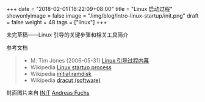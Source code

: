 +++
date = "2018-02-01T18:22:09+08:00"
title = "Linux 启动过程"
showonlyimage = false
image = "/img/blog/intro-linux-startup/init.png"
draft = false
weight = 48
tags = ["linux"]
+++

未完草稿——Linux 引导的关键步骤和相关工具简介
<!--more-->


参考文档

> - M. Tim Jones (2006-05-31) [Linux 引导过程内幕](https://www.ibm.com/developerworks/cn/linux/l-linuxboot/)
> - Wikipedia [Linux startup process](https://en.wikipedia.org/wiki/Linux_startup_process)
> - Wikipedia [initial ramdisk](https://en.wikipedia.org/wiki/Initial_ramdisk)
> - Wikipedia [dracut (software)](https://en.wikipedia.org/wiki/Dracut_(software))

封面图片来自 [INIT](https://dribbble.com/shots/128213-INIT) <a href="https://dribbble.com/andruchs"><i class="fa fa-dribbble" aria-hidden="true"></i> Andreas Fuchs</a>
